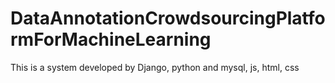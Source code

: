 # DataAnnotationCrowdsourcingPlatformForMachineLearning
This is a system developed by Django, python and mysql, js, html, css
